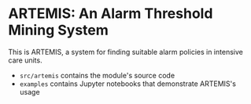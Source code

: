# ARTEMIS: An Alarm Threshold Mining System

This is ARTEMIS, a system for finding suitable alarm policies in intensive care units.

* `src/artemis` contains the module's source code
* `examples` contains Jupyter notebooks that demonstrate ARTEMIS's usage